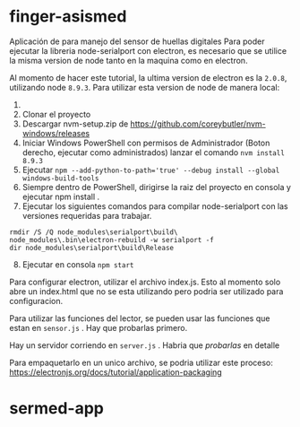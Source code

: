 finger-asismed
==============

Aplicación de para manejo del sensor de huellas digitales
Para poder ejecutar la libreria node-serialport con electron, es necesario que se utilice la misma version de node tanto en la maquina como en electron.

Al momento de hacer este tutorial, la ultima version de electron es la `2.0.8`, utilizando node `8.9.3`. Para utilizar esta version de node de manera local:

1. 
2. Clonar el proyecto
3. Descargar nvm-setup.zip de https://github.com/coreybutler/nvm-windows/releases
4. Iniciar Windows PowerShell con permisos de Administrador (Boton derecho, ejecutar como administrados) lanzar el comando `nvm install 8.9.3`
5. Ejecutar `npm --add-python-to-path='true' --debug install --global windows-build-tools`
6. Siempre dentro de PowerShell, dirigirse la raiz del proyecto en consola y ejecutar npm install .
7. Ejecutar los siguientes comandos para compilar node-serialport con las versiones requeridas para trabajar.
```
rmdir /S /Q node_modules\serialport\build\ 
node_modules\.bin\electron-rebuild -w serialport -f
dir node_modules\serialport\build\Release
```
8. Ejecutar en consola `npm start`

Para configurar electron, utilizar el archivo index.js. Esto al momento solo abre un index.html que no se esta utilizando pero podria ser utilizado para configuracion.

Para utilizar las funciones del lector, se pueden usar las funciones que estan en `sensor.js` . Hay que probarlas primero.

Hay un servidor corriendo en `server.js` . Habria que *probarlas* en detalle

Para empaquetarlo en un unico archivo, se podria utilizar este proceso: 
https://electronjs.org/docs/tutorial/application-packaging


# sermed-app
